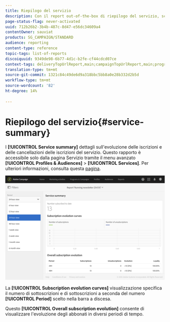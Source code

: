 ```yaml
---
title: Riepilogo del servizio
description: Con il report out-of-the-box di riepilogo del servizio, scoprite l'evoluzione delle iscrizioni e delle sottoscrizioni.
page-status-flag: never-activated
uuid: 712b26b2-3b4b-487c-8d47-e56dc34609a4
contentOwner: sauviat
products: SG_CAMPAIGN/STANDARD
audience: reporting
content-type: reference
topic-tags: list-of-reports
discoiquuid: 9349de98-6b77-4d1c-b2fe-cf44cdcd07ce
context-tags: deliveryTopUrlReport,main;campaignTopUrlReport,main;programTopUrlReport,main
translation-type: tm+mt
source-git-commit: 1321c84c49de6d9a318bbc5bb8a0e28b332d2b5d
workflow-type: tm+mt
source-wordcount: '82'
ht-degree: 14%

---
```



# Riepilogo del servizio{#service-summary}

I **[!UICONTROL Service summary]** dettagli sull&#39;evoluzione delle iscrizioni e delle cancellazioni delle iscrizioni del servizio.
Questo rapporto è accessibile solo dalla pagina Servizio tramite il menu avanzato **[!UICONTROL Profiles & Audiences]** > **[!UICONTROL Services]**. Per ulteriori informazioni, consulta questa [pagina](../../audiences/using/monitoring-subscriptions.md#service-reports).

![](assets/service-summary.png)

La **[!UICONTROL Subscription evolution curves]** visualizzazione specifica il numero di sottoscrizioni e di sottoscrizioni a seconda del numero **[!UICONTROL Period]** scelto nella barra a discesa.

Questo **[!UICONTROL Overall subscription evolution]** consente di visualizzare l&#39;evoluzione degli abbonati in diversi periodi di tempo.
